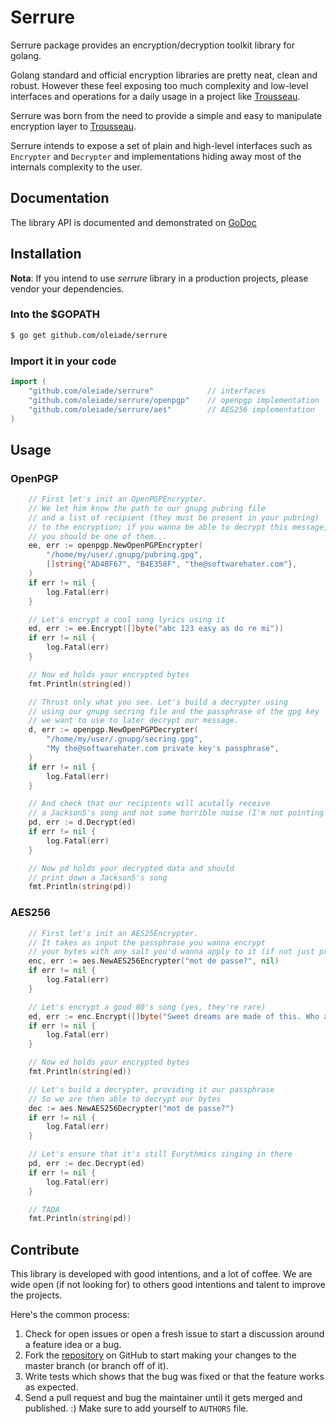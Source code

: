 # Serrure
Serrure package provides an encryption/decryption toolkit library for golang.

Golang standard and official encryption libraries are pretty neat, clean and robust.
However these feel exposing too much complexity and low-level interfaces and operations for a daily usage in a project like [Trousseau](https://github.com/oleiade/trousseau).

Serrure was born from the need to provide a simple and easy to manipulate encryption layer to [Trousseau](https://github.com/oleiade/trousseau).

Serrure intends to expose a set of plain and high-level interfaces such as ``Encrypter`` and ``Decrypter`` and implementations hiding away most of the internals complexity to the user.

## Documentation

The library API is documented and demonstrated on [GoDoc](https://godoc.org/github.com/oleiade/serrure)

## Installation

**Nota**: If you intend to use *serrure* library in a production projects, please vendor your dependencies.

### Into the $GOPATH

```bash
$ go get github.com/oleiade/serrure
```

### Import it in your code

```go
import (
    "github.com/oleiade/serrure"            // interfaces
    "github.com/oleiade/serrure/openpgp"    // openpgp implementation
    "github.com/oleiade/serrure/aes"        // AES256 implementation
)
```

## Usage

### OpenPGP

```go
    // First let's init an OpenPGPEncrypter.
    // We let him know the path to our gnupg pubring file
    // and a list of recipient (they must be present in your pubring)
    // to the encryption; if you wanna be able to decrypt this message,
    // you should be one of them...
    ee, err := openpgp.NewOpenPGPEncrypter(
        "/home/my/user/.gnupg/pubring.gpg",
        []string{"AD4BF67", "B4E358F", "the@softwarehater.com"},
    )
    if err != nil {
        log.Fatal(err)
    }

    // Let's encrypt a cool song lyrics using it
    ed, err := ee.Encrypt([]byte("abc 123 easy as do re mi"))
    if err != nil {
        log.Fatal(err)
    }

    // Now ed holds your encrypted bytes
    fmt.Println(string(ed))

    // Thrust only what you see. Let's build a decrypter using
    // using our gnupg secring file and the passphrase of the gpg key
    // we want to use to later decrypt our message.
    d, err := openpgp.NewOpenPGPDecrypter(
        "/home/my/user/.gnupg/secring.gpg",
        "My the@softwarehater.com private key's passphrase",
    )
    if err != nil {
        log.Fatal(err)
    }

    // And check that our recipients will acutally receive
    // a Jackson5's song and not some horrible noise (I'm not pointing anyone)
    pd, err := d.Decrypt(ed)
    if err != nil {
        log.Fatal(err)
    }

    // Now pd holds your decrypted data and should
    // print down a Jackson5's song
    fmt.Println(string(pd))
```

### AES256

```go
    // First let's init an AES25Encrypter.
    // It takes as input the passphrase you wanna encrypt
    // your bytes with any salt you'd wanna apply to it (if not just provide nil)
    enc, err := aes.NewAES256Encrypter("mot de passe?", nil)
    if err != nil {
        log.Fatal(err)
    }

    // Let's encrypt a good 80's song (yes, they're rare)
    ed, err := enc.Encrypt([]byte("Sweet dreams are made of this. Who am I to disagree?"))
    if err != nil {
        log.Fatal(err)
    }

    // Now ed holds your encrypted bytes
    fmt.Println(string(ed))

    // Let's build a decrypter, providing it our passphrase
    // So we are then able to decrypt our bytes
    dec := aes.NewAES256Decrypter("mot de passe?")
    if err != nil {
        log.Fatal(err)
    }

    // Let's ensure that it's still Eurythmics singing in there
    pd, err := dec.Decrypt(ed)
    if err != nil {
        log.Fatal(err)
    }

    // TADA
    fmt.Println(string(pd))
```

## Contribute

This library is developed with good intentions, and a lot of coffee. We are wide open (if not looking for) to others good intentions and talent to improve  the projects. 

Here's the common process:

1. Check for open issues or open a fresh issue to start a discussion around a feature idea or a bug.
2. Fork the [repository](https://github.com/oleiade/serrure) on GitHub to start making your changes to the master branch (or branch off of it).
3. Write tests which shows that the bug was fixed or that the feature works as expected.
4. Send a pull request and bug the maintainer until it gets merged and published. :) Make sure to add yourself to ``AUTHORS`` file.
